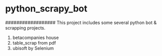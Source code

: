 # python_scrapy_bot
##################
This project includes some several python bot & scrapping projects.
1) betacompanies house
2) table_scrap from pdf
3) ubisoft by Selenium
